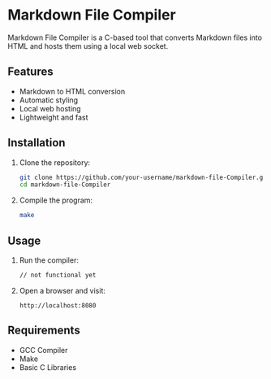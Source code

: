 # Markdown File Compiler

Markdown File Compiler is a C-based tool that converts Markdown files into HTML and hosts them using a local web socket.

## Features
* Markdown to HTML conversion
* Automatic styling
* Local web hosting
* Lightweight and fast

## Installation
1. Clone the repository:
   ```sh
   git clone https://github.com/your-username/markdown-file-Compiler.git
   cd markdown-file-Compiler
   ```
2. Compile the program:
   ```sh
   make
   ```

## Usage
1. Run the compiler:
   ```sh
   // not functional yet 
   ```
2. Open a browser and visit:
   ```
   http://localhost:8080
   ```

## Requirements
- GCC Compiler
- Make
- Basic C Libraries


